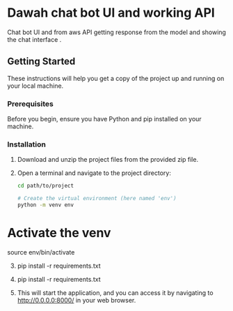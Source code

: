 # Dawah chat bot UI and working API


Chat bot UI and from aws API getting response from the model and showing the chat interface .

## Getting Started

These instructions will help you get a copy of the project up and running on your local machine.

### Prerequisites

Before you begin, ensure you have Python and pip installed on your machine.

### Installation

1. Download and unzip the project files from the provided zip file.

2. Open a terminal and navigate to the project directory:

   ```bash
   cd path/to/project

   # Create the virtual environment (here named 'env')
   python -m venv env

  # Activate the venv
  source env/bin/activate



3. pip install -r requirements.txt

4. pip install -r requirements.txt

5. This will start the application, and you can access it by navigating to http://0.0.0.0:8000/ in your web browser.

